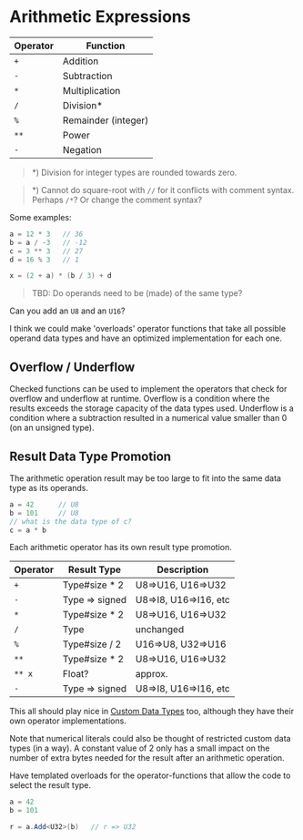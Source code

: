 # Arithmetic Expressions

|Operator|Function
|--|--
| `+` | Addition
| `-` | Subtraction
| `*` | Multiplication
| `/` | Division*
| `%` | Remainder (integer)
| `**` | Power
| `-` | Negation

> *) Division for integer types are rounded towards zero.

> *) Cannot do square-root with `//` for it conflicts with comment syntax. Perhaps `/*`? Or change the comment syntax?

Some examples:

```C#
a = 12 * 3   // 36
b = a / -3   // -12
c = 3 ** 3   // 27
d = 16 % 3   // 1

x = (2 + a) * (b / 3) + d
```

> TBD: Do operands need to be (made) of the same type?

Can you add an `U8` and an `U16`?

I think we could make 'overloads' operator functions that take all possible operand data types and have an optimized implementation for each one.

## Overflow / Underflow

Checked functions can be used to implement the operators that check for overflow and underflow at runtime. Overflow is a condition where the results exceeds the storage capacity of the data types used. Underflow is a condition where a subtraction resulted in a numerical value smaller than 0 (on an unsigned type).

## Result Data Type Promotion

The arithmetic operation result may be too large to fit into the same data type as its operands.

```csharp
a = 42      // U8
b = 101     // U8
// what is the data type of c?
c = a * b
```

Each arithmetic operator has its own result type promotion.

|Operator|Result Type|Description
|--|--|--
| `+` | Type#size * 2  | U8=>U16, U16=>U32
| `-` | Type => signed | U8=>I8, U16=>I16, etc
| `*` | Type#size * 2  | U8=>U16, U16=>U32
| `/` | Type           | unchanged
| `%` | Type#size / 2  | U16=>U8, U32=>U16
| `**` | Type#size * 2 | U8=>U16, U16=>U32
| `** x` | Float?      | approx.
| `-` | Type => signed | U8=>I8, U16=>I16, etc

This all should play nice in [Custom Data Types](../lang/types.md#Custom-Data-Types) too, although they have their own operator implementations.

Note that numerical literals could also be thought of restricted custom data types (in a way). A constant value of 2 only has a small impact on the number of extra bytes needed for the result after an arithmetic operation.

Have templated overloads for the operator-functions that allow the code to select the result type.

```csharp
a = 42
b = 101

r = a.Add<U32>(b)   // r => U32
```
